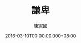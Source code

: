 ---
issue: 163
title: 謙卑
author: 陳憲國
date: 2016-03-10T00:00:00.000+08:00
topic: 生活
difficulty: 2
wikidata: Q98095528
wikidata_link: https://www.wikidata.org/wiki/Q98095528
author_wikidata_link: https://www.wikidata.org/wiki/Q98096340
author_wikidata: Q98096340
---